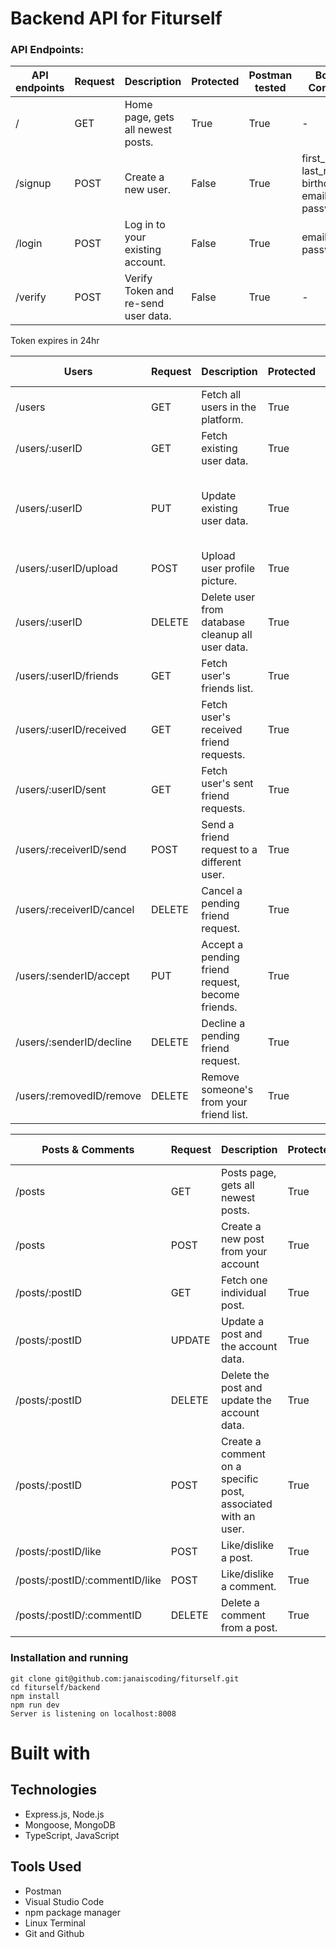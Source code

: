 # Backend API for Fiturself

### API Endpoints:

| API endpoints | Request | Description                         | Protected | Postman tested | Body Content                                     |
| ------------- | ------- | ----------------------------------- | --------- | -------------- | ------------------------------------------------ |
| /             | GET     | Home page, gets all newest posts.   | True      | True           | -                                                |
| /signup       | POST    | Create a new user.                  | False     | True           | first_name, last_name, birthday, email, password |
| /login        | POST    | Log in to your existing account.    | False     | True           | email, password                                  |
| /verify       | POST    | Verify Token and re-send user data. | False     | True           | -                                                |

Token expires in 24hr

| Users                     | Request | Description                                      | Protected | Postman tested    | Body Content                                                            |
| ------------------------- | ------- | ------------------------------------------------ | --------- | ----------------- | ----------------------------------------------------------------------- |
| /users                    | GET     | Fetch all users in the platform.                 | True      | True              | -                                                                       |
| /users/:userID            | GET     | Fetch existing user data.                        | True      | True              | -                                                                       |
| /users/:userID            | PUT     | Update existing user data.                       | True      | True              | ubirthday, ufirst_name, ulast_name, ubio, ucurrent_weight, ugoal_weight |
| /users/:userID/upload     | POST    | Upload user profile picture.                     | True      | False(used views) | -                                                                       |
| /users/:userID            | DELETE  | Delete user from database cleanup all user data. | True      | True              | -                                                                       |
| /users/:userID/friends    | GET     | Fetch user's friends list.                       | True      | True              | -                                                                       |
| /users/:userID/received   | GET     | Fetch user's received friend requests.           | True      | True              | -                                                                       |
| /users/:userID/sent       | GET     | Fetch user's sent friend requests.               | True      | True              | senderID                                                                |
| /users/:receiverID/send   | POST    | Send a friend request to a different user.       | True      | True              | senderID                                                                |
| /users/:receiverID/cancel | DELETE  | Cancel a pending friend request.                 | True      | True              | senderID                                                                |
| /users/:senderID/accept   | PUT     | Accept a pending friend request, become friends. | True      | True              | receiverID                                                              |
| /users/:senderID/decline  | DELETE  | Decline a pending friend request.                | True      | True              | receiverID                                                              |
| /users/:removedID/remove  | DELETE  | Remove someone's from your friend list.          | True      | True              | removerID                                                               |

| Posts & Comments               | Request | Description                                                   | Protected | Postman Tested | Body Content  |
| ------------------------------ | ------- | ------------------------------------------------------------- | --------- | -------------- | ------------- |
| /posts                         | GET     | Posts page, gets all newest posts.                            | True      | True           | -             |
| /posts                         | POST    | Create a new post from your account                           | True      | True           | userID, text  |
| /posts/:postID                 | GET     | Fetch one individual post.                                    | True      | True           | -             |
| /posts/:postID                 | UPDATE  | Update a post and the account data.                           | True      | True           | userID, uText |
| /posts/:postID                 | DELETE  | Delete the post and update the account data.                  | True      | True           | userID        |
| /posts/:postID                 | POST    | Create a comment on a specific post, associated with an user. | True      | True           | userID, text  |
| /posts/:postID/like            | POST    | Like/dislike a post.                                          | True      | True           | userID        |
| /posts/:postID/:commentID/like | POST    | Like/dislike a comment.                                       | True      | True           | userID        |
| /posts/:postID/:commentID      | DELETE  | Delete a comment from a post.                                 | True      | True           | userID        |

### Installation and running

```
git clone git@github.com:janaiscoding/fiturself.git
cd fiturself/backend
npm install
npm run dev
Server is listening on localhost:8008
```

# Built with

## Technologies

- Express.js, Node.js
- Mongoose, MongoDB
- TypeScript, JavaScript

## Tools Used

- Postman
- Visual Studio Code
- npm package manager
- Linux Terminal
- Git and Github
